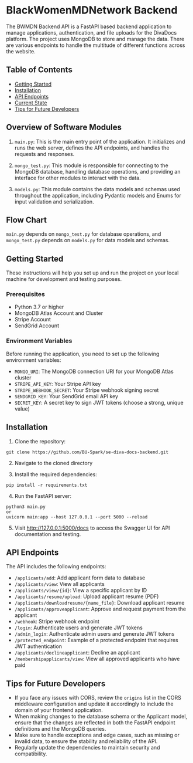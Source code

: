 # BlackWomenMDNetwork Backend

The BWMDN Backend API is a FastAPI based backend application to manage applications, authentication, and file uploads for the DivaDocs platform. The project uses MongoDB to store and manage the data. There are various endpoints to handle the multitude of different functions across the website.


## Table of Contents

- [Getting Started](#getting-started)
- [Installation](#installation)
- [API Endpoints](#api-endpoints)
- [Current State](#current-state)
- [Tips for Future Developers](#tips-for-future-developers)

## Overview of Software Modules

1. `main.py`: This is the main entry point of the application. It initializes and runs the web server, defines the API endpoints, and handles the requests and responses.

2. `mongo_test.py`: This module is responsible for connecting to the MongoDB database, handling database operations, and providing an interface for other modules to interact with the data.

3. `models.py`: This module contains the data models and schemas used throughout the application, including Pydantic models and Enums for input validation and serialization.

## Flow Chart
`main.py` depends on `mongo_test.py` for database operations, and `mongo_test.py` depends on `models.py` for data models and schemas.

## Getting Started

These instructions will help you set up and run the project on your local machine for development and testing purposes.

### Prerequisites

- Python 3.7 or higher
- MongoDB Atlas Account and Cluster
- Stripe Account
- SendGrid Account

### Environment Variables

Before running the application, you need to set up the following environment variables:

- `MONGO_URI`: The MongoDB connection URI for your MongoDB Atlas cluster
- `STRIPE_API_KEY`: Your Stripe API key
- `STRIPE_WEBHOOK_SECRET`: Your Stripe webhook signing secret
- `SENDGRID_KEY`: Your SendGrid email API key
- `SECRET_KEY`: A secret key to sign JWT tokens (choose a strong, unique value)

## Installation

1. Clone the repository:
```
git clone https://github.com/BU-Spark/se-diva-docs-backend.git
```

2. Navigate to the cloned directory


3. Install the required dependencies:
```
pip install -r requirements.txt
```

4. Run the FastAPI server:
```
python3 main.py
or
uvicorn main:app --host 127.0.0.1 --port 5000 --reload
```


5. Visit http://127.0.0.1:5000/docs to access the Swagger UI for API documentation and testing.

## API Endpoints

The API includes the following endpoints:

- `/applicants/add`: Add applicant form data to database
- `/applicants/view`: View all applicants
- `/applicants/view/{id}`: View a specific applicant by ID
- `/applicants/resume/upload`: Upload applicant resume (PDF)
- `/applicants/downloadresume/{name_file}`: Download applicant resume
- `/applicants/approveapplicant`: Approve and request payment from the applicant
- `/webhook`: Stripe webhook endpoint
- `/login`: Authenticate users and generate JWT tokens
- `/admin_login`: Authenticate admin users and generate JWT tokens
- `/protected_endpoint`: Example of a protected endpoint that requires JWT authentication
- `/applicants/declineapplicant`: Decline an applicant
- `/membershipapplicants/view`: View all approved applicants who have paid

## Tips for Future Developers

- If you face any issues with CORS, review the `origins` list in the CORS middleware configuration and update it accordingly to include the domain of your frontend application.
- When making changes to the database schema or the Applicant model, ensure that the changes are reflected in both the FastAPI endpoint definitions and the MongoDB queries.
- Make sure to handle exceptions and edge cases, such as missing or invalid data, to ensure the stability and reliability of the API.
- Regularly update the dependencies to maintain security and compatibility.



